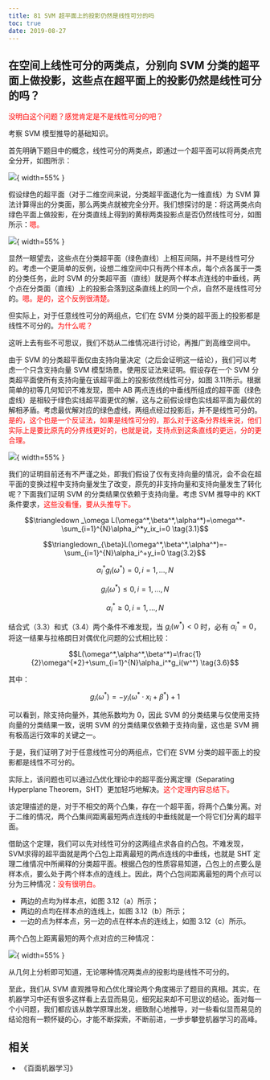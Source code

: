 ```yaml
---
title: 81 SVM 超平面上的投影仍然是线性可分的吗
toc: true
date: 2019-08-27
---
```


## 在空间上线性可分的两类点，分别向 SVM 分类的超平面上做投影，这些点在超平面上的投影仍然是线性可分的吗？

<span style="color:red;">没明白这个问题？感觉肯定是不是线性可分的吧？</span>

考察 SVM 模型推导的基础知识。

首先明确下题目中的概念，线性可分的两类点，即通过一个超平面可以将两类点完全分开，如图所示：

![](http://images.iterate.site/blog/image/20190330/dyAGeQyT2aTL.png?imageslim){ width=55% }

假设绿色的超平面（对于二维空间来说，分类超平面退化为一维直线）为 SVM 算法计算得出的分类面，那么两类点就被完全分开。我们想探讨的是：将这两类点向绿色平面上做投影，在分类直线上得到的黄棕两类投影点是否仍然线性可分，如图所示：<span style="color:red;">嗯。</span>

![](http://images.iterate.site/blog/image/20190330/tpKg3QjsTTKj.png?imageslim){ width=55% }



显然一眼望去，这些点在分类超平面（绿色直线）上相互间隔，并不是线性可分的。考虑一个更简单的反例，设想二维空间中只有两个样本点，每个点各属于一类的分类任务，此时 SVM 的分类超平面（直线）就是两个样本点连线的中垂线，两个点在分类面（直线）上的投影会落到这条直线上的同一个点，自然不是线性可分的。<span style="color:red;">嗯。是的，这个反例很清楚。</span>

但实际上，对于任意线性可分的两组点，它们在 SVM 分类的超平面上的投影都是线性不可分的。<span style="color:red;">为什么呢？</span>

这听上去有些不可思议，我们不妨从二维情况进行讨论，再推广到高维空间中。

由于 SVM 的分类超平面仅由支持向量决定（之后会证明这一结论），我们可以考虑一个只含支持向量 SVM 模型场景。使用反证法来证明。假设存在一个 SVM 分类超平面使所有支持向量在该超平面上的投影依然线性可分，如图 3.11所示。根据简单的初等几何知识不难发现，图中 AB 两点连线的中垂线所组成的超平面（绿色虚线）是相较于绿色实线超平面更优的解，这与之前假设绿色实线超平面为最优的解相矛盾。考虑最优解对应的绿色虚线，两组点经过投影后，并不是线性可分的。<span style="color:red;">是的，这个也是一个反证法，如果是线性可分的，那么对于这条分界线来说，他们实际上是要比原先的分界线更好的，也就是说，支持点到这条直线的更远，分的更合理。</span>

![](http://images.iterate.site/blog/image/20190330/W8L7j5SylDrh.png?imageslim){ width=55% }


我们的证明目前还有不严谨之处，即我们假设了仅有支持向量的情况，会不会在超平面的变换过程中支持向量发生了改变，原先的非支持向量和支持向量发生了转化呢？下面我们证明 SVM 的分类结果仅依赖于支持向量。考虑 SVM 推导中的 KKT 条件要求，<span style="color:red;">这些没看懂，要从头推导下。</span>

$$\triangledown _\omega L(\omega^*,\beta^*,\alpha^*)=\omega^*-\sum_{i=1}^{N}\alpha_i^*y_ix_i=0 \tag{3.1}$$

$$\triangledown_{\beta}L(\omega^*,\beta^*,\alpha^*)=-\sum_{i=1}^{N}\alpha_i^+y_i=0 \tag{3.2}$$

$$\alpha_i^*g_i(\omega^*)=0,i=1,...,N \tag{3.3}$$

$$g_i(\omega^*)\leq 0,i=1,...,N \tag{3.4}$$

$$\alpha_i^*\geq 0,i=1,...,N \tag{3.5}$$


结合式（3.3）和式（3.4）两个条件不难发现，当 $g_i(w^*)<0$ 时，必有 $\alpha_i^*=0$，将这一结果与拉格朗日对偶优化问题的公式相比较：

$$L(\omega^*,\alpha^*,\beta^*)=\frac{1}{2}\omega^{*2}+\sum_{i=1}^{N}\alpha_i^*g_i(w^*) \tag{3.6}$$

其中：

$$g_i(\omega^*)=-y_i(\omega^*\cdot x_i+\beta^*)+1 \tag{3.7}$$


可以看到，除支持向量外，其他系数均为 0，因此 SVM 的分类结果与仅使用支持向量的分类结果一致，说明 SVM 的分类结果仅依赖于支持向量，这也是 SVM 拥有极高运行效率的关键之一。

于是，我们证明了对于任意线性可分的两组点，它们在 SVM 分类的超平面上的投影都是线性不可分的。


实际上，该问题也可以通过凸优化理论中的超平面分离定理（Separating Hyperplane Theorem，SHT）更加轻巧地解决。<span style="color:red;">这个定理内容总结下。</span>

该定理描述的是，对于不相交的两个凸集，存在一个超平面，将两个凸集分离。对于二维的情况，两个凸集间距离最短两点连线的中垂线就是一个将它们分离的超平面。

借助这个定理，我们可以先对线性可分的这两组点求各自的凸包。不难发现，SVM求得的超平面就是两个凸包上距离最短的两点连线的中垂线，也就是 SHT 定理二维情况中所阐释的分类超平面。根据凸包的性质容易知道，凸包上的点要么是样本点，要么处于两个样本点的连线上。因此，两个凸包间距离最短的两个点可以分为三种情况：<span style="color:red;">没有很明白。</span>

- 两边的点均为样本点，如图 3.12（a）所示；
- 两边的点均在样本点的连线上，如图 3.12（b）所示；
- 一边的点为样本点，另一边的点在样本点的连线上，如图 3.12（c）所示。

两个凸包上距离最短的两个点对应的三种情况：

![](http://images.iterate.site/blog/image/20190330/PVLDpWpYuhE0.png?imageslim){ width=55% }

从几何上分析即可知道，无论哪种情况两类点的投影均是线性不可分的。


至此，我们从 SVM 直观推导和凸优化理论两个角度揭示了题目的真相。其实，在机器学习中还有很多这样看上去显而易见，细究起来却不可思议的结论。面对每一个小问题，我们都应该从数学原理出发，细致耐心地推导，对一些看似显而易见的结论抱有一颗怀疑的心，才能不断探索，不断前进，一步步攀登机器学习的高峰。








## 相关

- 《百面机器学习》
